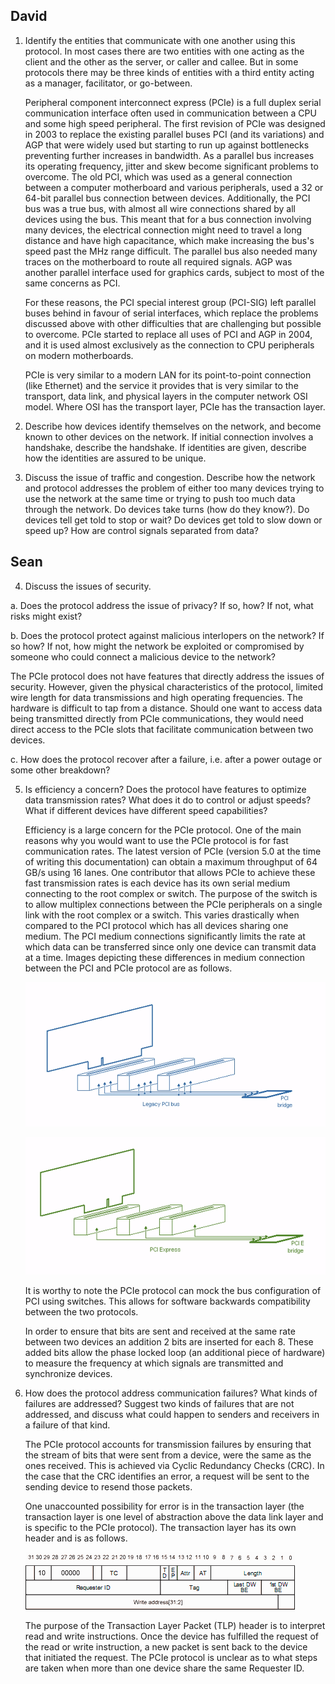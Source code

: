 ## David

1. Identify the entities that communicate with one another using this protocol.
   In most cases there are two entities with one acting as the client and the
   other as the server, or caller and callee. But in some protocols there may be
   three kinds of entities with a third entity acting as a manager, facilitator,
   or go-between.

   Peripheral component interconnect express (PCIe) is a full duplex serial
   communication interface often used in communication between a CPU and some
   high speed peripheral. The first revision of PCIe was designed in 2003 to
   replace the existing parallel buses PCI (and its variations) and AGP that
   were widely used but starting to run up against bottlenecks preventing
   further increases in bandwidth. As a parallel bus increases its operating
   frequency, jitter and skew become significant problems to overcome. The old
   PCI, which was used as a general connection between a computer motherboard
   and various peripherals, used a 32 or 64-bit parallel bus connection between
   devices. Additionally, the PCI bus was a true bus, with almost all wire
   connections shared by all devices using the bus. This meant that for a bus
   connection involving many devices, the electrical connection might need to
   travel a long distance and have high capacitance, which make increasing the
   bus's speed past the MHz range difficult. The parallel bus also needed many
   traces on the motherboard to route all required signals. AGP was another
   parallel interface used for graphics cards, subject to most of the same
   concerns as PCI.

   For these reasons, the PCI special interest group (PCI-SIG) left parallel
   buses behind in favour of serial interfaces, which replace the problems
   discussed above with other difficulties that are challenging but possible to
   overcome. PCIe started to replace all uses of PCI and AGP in 2004, and it is
   used almost exclusively as the connection to CPU peripherals on modern
   motherboards.

   PCIe is very similar to a modern LAN for its point-to-point connection (like
   Ethernet) and the service it provides that is very similar to the transport,
   data link, and physical layers in the computer network OSI model. Where OSI
   has the transport layer, PCIe has the transaction layer.

2. Describe how devices identify themselves on the network, and become known to
   other devices on the network. If initial connection involves a handshake,
   describe the handshake. If identities are given, describe how the identities
   are assured to be unique.

3. Discuss the issue of traffic and congestion. Describe how the network and
   protocol addresses the problem of either too many devices trying to use the
   network at the same time or trying to push too much data through the network.
   Do devices take turns (how do they know?). Do devices tell get told to stop
   or wait? Do devices get told to slow down or speed up? How are control
   signals separated from data?

## Sean
4. Discuss the issues of security.

a. Does the protocol address the issue of privacy? If so, how? If not, what
   risks might exist?
   
b. Does the protocol protect against malicious interlopers on the network? If
   so how? If not, how might the network be exploited or compromised by someone
   who could connect a malicious device to the network?

   The PCIe protocol does not have features that directly address the issues of
   security. However, given the physical characteristics of the protocol,
   limited wire length for data transmissions and high operating frequencies.
   The hardware is difficult to tap from a distance. Should one want to access
   data being transmitted directly from PCIe communications, they would need
   direct access to the PCIe slots that facilitate communication between two
   devices.

c. How does the protocol recover after a failure, i.e. after a power outage or
   some other breakdown?

5. Is efficiency a concern? Does the protocol have features to optimize data
   transmission rates? What does it do to control or adjust speeds? What if
   different devices have different speed capabilities?

   Efficiency is a large concern for the PCIe protocol. One of the main reasons
   why you would want to use the PCIe protocol is for fast communication rates.
   The latest version of PCIe (version 5.0 at the time of writing this
   documentation) can obtain a maximum throughput of 64 GB/s using 16 lanes. One
   contributor that allows PCIe to achieve these fast transmission rates is each
   device has its own serial medium connecting to the root complex or switch.
   The purpose of the switch is to allow multiplex connections between the PCIe
   peripherals on a single link with the root complex or a switch. This varies
   drastically when compared to the PCI protocol which has all devices sharing
   one medium. The PCI medium connections significantly limits the rate at which
   data can be transferred since only one device can transmit data at a time.
   Images depicting these differences in medium connection between the PCI and
   PCIe protocol are as follows.

   ![Legacy Medium Configuration](./ImageAssets/PCILegacyMediumConnection.PNG)

   ![Express Medium Configuration](./ImageAssets/PCIExpressMediumConnection.PNG)

   It is worthy to note the PCIe protocol can mock the bus configuration of PCI
   using switches. This allows for software backwards compatibility between the
   two protocols.

   In order to ensure that bits are sent and received at the same rate between
   two devices an addition 2 bits are inserted for each 8. These added bits
   allow the phase locked loop (an additional piece of hardware) to measure the
   frequency at which signals are transmitted and synchronize devices.

6. How does the protocol address communication failures? What kinds of failures
   are addressed? Suggest two kinds of failures that are not addressed, and
   discuss what could happen to senders and receivers in a failure of that kind.

   The PCIe protocol accounts for transmission failures by ensuring that the
   stream of bits that were sent from a device, were the same as the ones
   received. This is achieved via Cyclic Redundancy Checks (CRC). In the case
   that the CRC identifies an error, a request will be sent to the sending
   device to resend those packets.

   One unaccounted possibility for error is in the transaction layer (the
   transaction layer is one level of abstraction above the data link layer and
   is specific to the PCIe protocol). The transaction layer has its own header
   and is as follows.

   ![PCIe TLP header](./ImageAssets/PCIE_TLP_memory_write.gif)

   The purpose of the Transaction Layer Packet (TLP) header is to interpret read
   and write instructions. Once the device has fulfilled the request of the read
   or write instruction, a new packet is sent back to the device that initiated
   the request. The PCIe protocol is unclear as to what steps are taken when
   more than one device share the same Requester ID.
